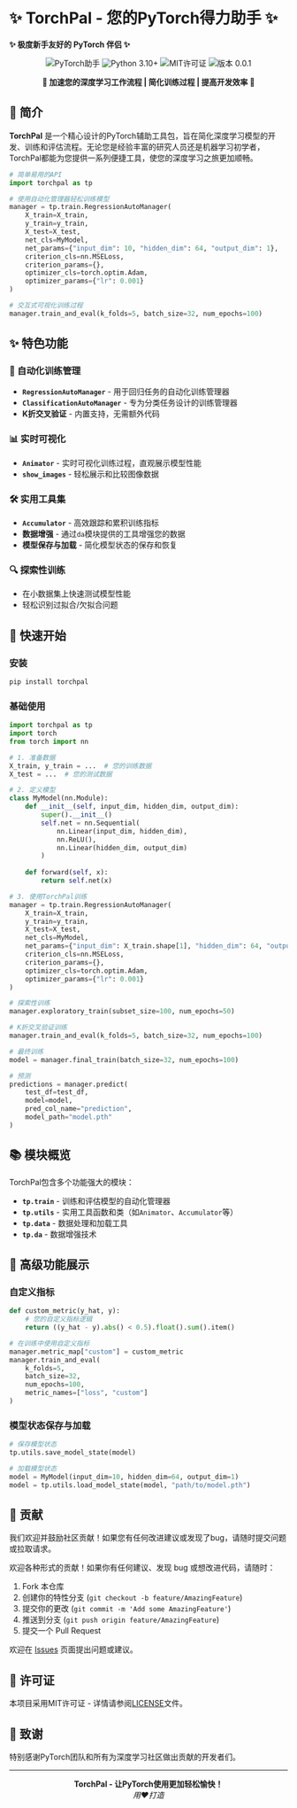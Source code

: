 # ✨ TorchPal - 您的PyTorch得力助手 ✨

**✨ 极度新手友好的 PyTorch 伴侣 ✨**

<p align="center">
  <img src="https://img.shields.io/badge/PyTorch-助手-FF6F00?style=for-the-badge&logo=pytorch&logoColor=white" alt="PyTorch助手"/>
  <img src="https://img.shields.io/badge/Python-3.10+-blue?style=for-the-badge&logo=python&logoColor=white" alt="Python 3.10+"/>
  <img src="https://img.shields.io/badge/许可证-MIT-green?style=for-the-badge" alt="MIT许可证"/>
  <img src="https://img.shields.io/badge/版本-0.0.1-red?style=for-the-badge" alt="版本 0.0.1"/>
</p>

<p align="center">
  <b>🚀 加速您的深度学习工作流程 | 简化训练过程 | 提高开发效率 🚀</b>
</p>

## 📖 简介

**TorchPal** 是一个精心设计的PyTorch辅助工具包，旨在简化深度学习模型的开发、训练和评估流程。无论您是经验丰富的研究人员还是机器学习初学者，TorchPal都能为您提供一系列便捷工具，使您的深度学习之旅更加顺畅。

```python
# 简单易用的API
import torchpal as tp

# 使用自动化管理器轻松训练模型
manager = tp.train.RegressionAutoManager(
    X_train=X_train,
    y_train=y_train,
    X_test=X_test,
    net_cls=MyModel,
    net_params={"input_dim": 10, "hidden_dim": 64, "output_dim": 1},
    criterion_cls=nn.MSELoss,
    criterion_params={},
    optimizer_cls=torch.optim.Adam,
    optimizer_params={"lr": 0.001}
)

# 交互式可视化训练过程
manager.train_and_eval(k_folds=5, batch_size=32, num_epochs=100)
```

## ✨ 特色功能

### 🔄 自动化训练管理
- **`RegressionAutoManager`** - 用于回归任务的自动化训练管理器
- **`ClassificationAutoManager`** - 专为分类任务设计的训练管理器
- **K折交叉验证** - 内置支持，无需额外代码

### 📊 实时可视化
- **`Animator`** - 实时可视化训练过程，直观展示模型性能
- **`show_images`** - 轻松展示和比较图像数据

### 🛠️ 实用工具集
- **`Accumulator`** - 高效跟踪和累积训练指标
- **数据增强** - 通过`da`模块提供的工具增强您的数据
- **模型保存与加载** - 简化模型状态的保存和恢复

### 🔍 探索性训练
- 在小数据集上快速测试模型性能
- 轻松识别过拟合/欠拟合问题

## 🚀 快速开始

### 安装

```bash
pip install torchpal
```

### 基础使用

```python
import torchpal as tp
import torch
from torch import nn

# 1. 准备数据
X_train, y_train = ...  # 您的训练数据
X_test = ...  # 您的测试数据

# 2. 定义模型
class MyModel(nn.Module):
    def __init__(self, input_dim, hidden_dim, output_dim):
        super().__init__()
        self.net = nn.Sequential(
            nn.Linear(input_dim, hidden_dim),
            nn.ReLU(),
            nn.Linear(hidden_dim, output_dim)
        )
    
    def forward(self, x):
        return self.net(x)

# 3. 使用TorchPal训练
manager = tp.train.RegressionAutoManager(
    X_train=X_train,
    y_train=y_train,
    X_test=X_test,
    net_cls=MyModel,
    net_params={"input_dim": X_train.shape[1], "hidden_dim": 64, "output_dim": 1},
    criterion_cls=nn.MSELoss,
    criterion_params={},
    optimizer_cls=torch.optim.Adam,
    optimizer_params={"lr": 0.001}
)

# 探索性训练
manager.exploratory_train(subset_size=100, num_epochs=50)

# K折交叉验证训练
manager.train_and_eval(k_folds=5, batch_size=32, num_epochs=100)

# 最终训练
model = manager.final_train(batch_size=32, num_epochs=100)

# 预测
predictions = manager.predict(
    test_df=test_df,
    model=model,
    pred_col_name="prediction",
    model_path="model.pth"
)
```

## 📚 模块概览

TorchPal包含多个功能强大的模块：

- **`tp.train`** - 训练和评估模型的自动化管理器
- **`tp.utils`** - 实用工具函数和类（如`Animator`、`Accumulator`等）
- **`tp.data`** - 数据处理和加载工具
- **`tp.da`** - 数据增强技术

## 🔧 高级功能展示

### 自定义指标

```python
def custom_metric(y_hat, y):
    # 您的自定义指标逻辑
    return ((y_hat - y).abs() < 0.5).float().sum().item()

# 在训练中使用自定义指标
manager.metric_map["custom"] = custom_metric
manager.train_and_eval(
    k_folds=5, 
    batch_size=32, 
    num_epochs=100, 
    metric_names=["loss", "custom"]
)
```

### 模型状态保存与加载

```python
# 保存模型状态
tp.utils.save_model_state(model)

# 加载模型状态
model = MyModel(input_dim=10, hidden_dim=64, output_dim=1)
model = tp.utils.load_model_state(model, "path/to/model.pth")
```

## 🤝 贡献

我们欢迎并鼓励社区贡献！如果您有任何改进建议或发现了bug，请随时提交问题或拉取请求。

欢迎各种形式的贡献！如果你有任何建议、发现 bug 或想改进代码，请随时：

1.  Fork 本仓库
2.  创建你的特性分支 (`git checkout -b feature/AmazingFeature`)
3.  提交你的更改 (`git commit -m 'Add some AmazingFeature'`)
4.  推送到分支 (`git push origin feature/AmazingFeature`)
5.  提交一个 Pull Request

欢迎在 [Issues](...) 页面提出问题或建议。

## 📜 许可证

本项目采用MIT许可证 - 详情请参阅[LICENSE](LICENSE)文件。

## 🙏 致谢

特别感谢PyTorch团队和所有为深度学习社区做出贡献的开发者们。

---

<p align="center">
  <b>TorchPal - 让PyTorch使用更加轻松愉快！</b><br>
  <i>用❤️打造</i>
</p>
